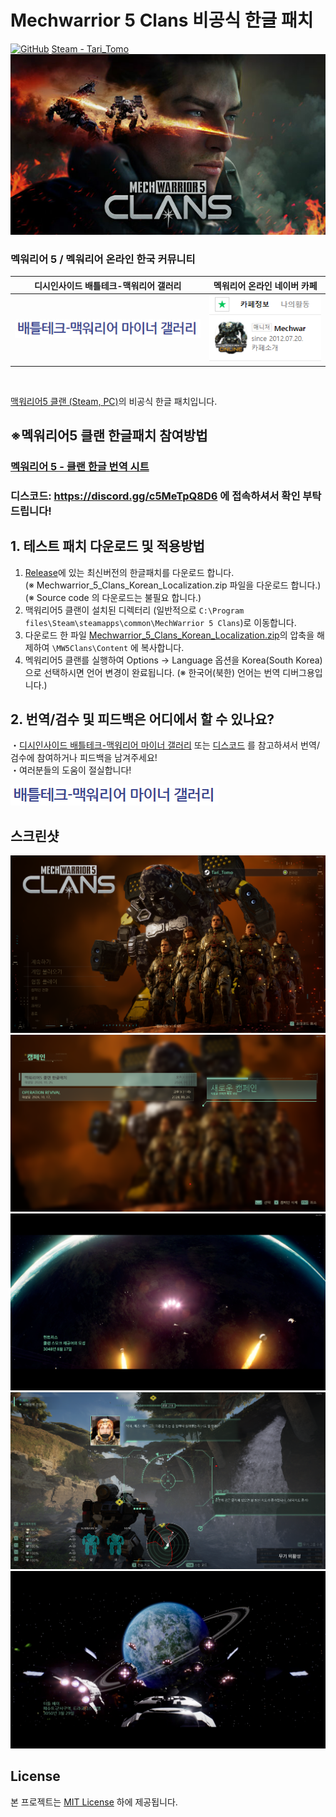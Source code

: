 # Mechwarrior 5 Clans 비공식 한글 패치
[![GitHub](https://img.shields.io/badge/License-MIT-yellow.svg)](https://github.com/TariTomo/Mechwarrior-5-Clans-Korean-Localization/blob/master/LICENSE)
[Steam - Tari_Tomo](https://steamcommunity.com/id/Tari_Tomo/)
![맥워리어 온라인 비공식 한글패치](./screenshots/main.jpg)

### 멕워리어 5 / 멕워리어 온라인 한국 커뮤니티
| 디시인사이드 배틀테크-맥워리어 갤러리 | 멕워리어 온라인 네이버 카페 |
|:-------------:|:-------------:|
| [![디시인사이드 배틀테크-맥워리어 갤러리](./screenshots/dcgall.jpg)](https://gall.dcinside.com/mgallery/board/lists?id=mwo) | [![멕워리어 온라인 네이버 카페](./screenshots/navercafe.PNG)](https://cafe.naver.com/mechon) |

<br>

[맥워리어5 클랜 (Steam, PC)](https://store.steampowered.com/app/2000890/MechWarrior_5_Clans)의 비공식 한글 패치입니다.<br>

<!-- #### 모든 수정사항은 [여기](./version_history.md) 에서 확인이 가능합니다. -->


## ※멕워리어5 클랜 한글패치 참여방법
### [멕워리어 5 - 클랜 한글 번역 시트](https://docs.google.com/spreadsheets/d/1AoHF1gcY2FjVotVW_V6Uytf4zo-XGO7SFd5NrAFoggg/edit?usp=sharing)
### 디스코드: https://discord.gg/c5MeTpQ8D6 에 접속하셔서 확인 부탁드립니다!

## 1. 테스트 패치 다운로드 및 적용방법
1. [Release](https://github.com/angel606k/Mechwarrior-5-Clans-Korean-Localization/releases/latest)에 있는 최신버전의 한글패치를 다운로드 합니다.<br>
(※ Mechwarrior_5_Clans_Korean_Localization.zip 파일을 다운로드 합니다.)<br>
(※ Source code 의 다운로드는 불필요 합니다.)
2. 맥워리어5 클랜이 설치된 디렉터리 (일반적으로 `C:\Program files\Steam\steamapps\common\MechWarrior 5 Clans`)로 이동합니다.
3. 다운로드 한 파일 [Mechwarrior_5_Clans_Korean_Localization.zip](https://github.com/angel606k/Mechwarrior-5-Clans-Korean-Localization/releases/latest)의 압축을 해제하여 `\MW5Clans\Content` 에 복사합니다.
4. 멕워리어5 클랜를 실행하여 Options -> Language 옵션을 Korea(South Korea)으로 선택하시면 언어 변경이 완료됩니다.
  (※ 한국어(북한) 언어는 번역 디버그용입니다.) 
<!--
## 1. 테스트 패치 다운로드 및 적용방법
### ([「`스팀 창작마당`」](https://steamcommunity.com/sharedfiles/filedetails/?id=2518884137)에서 모드를 구독하였을시 모드파일의 다운로드는 불필요합니다.)
1. [Release](https://github.com/angel606k/Mechwarrior-5-Korean-Localization/releases/latest)에 있는 최신버전의 한글패치를 다운로드 합니다.<br>
(※ Mechwarrior-5-Korean-Language_<버전>.zip 파일을 다운로드 합니다.)<br>
(※ Source code 의 다운로드는 불필요 합니다.)
2. 맥워리어5가 설치된 디렉터리 (일반적으로 `C:\Program files\Steam\steamapps\common\MechWarrior 5 Mercenaries`)로 이동합니다.
3. 다운로드 한 모드파일 [「`Mechwarrior-5-Korean-Mod_<버전>.zip`」](https://github.com/angel606k/Mechwarrior-5-Korean-Localization/tree/master/Build))을 `\MW5Mercs\Mods` 에 압축 해제합니다. (Mods 폴더가 없으시면 새 폴더를 작성 후 압축해제)
  (※ Mods 폴더 이하에 Korean 폴더가 존재하여야 정상입니다.)
4. 다운로드 한 언어파일 [「`Mechwarrior-5-Korean-Language_<버전>.zip`」](https://github.com/angel606k/Mechwarrior-5-Korean-Localization/releases/latest))을 `\MW5Mercs\Content` 에 압축 해제합니다.
  (※ Content 폴더 이하에 Localization 폴더가 존재햐여야 정상입니다.)
5. 멕워리어5 클랜를 실행하여 MODS -> Korean Localization_<버전> 모드를 활성화 후 게임을 재시작합니다.
6. 재시작 후 Options -> Language 옵션을 Korea(South Korea)으로 선택하시면 언어 변경이 완료됩니다.
  (※ 한국어(북한) 언어는 번역 디버그용입니다.) 
-->
## 2. 번역/검수 및 피드백은 어디에서 할 수 있나요?
・[디시인사이드 배틀테크-맥워리어 마이너 갤러리](https://gall.dcinside.com/mgallery/board/lists?id=mwo) 또는 [디스코드](https://discord.gg/c5MeTpQ8D6) 를 참고하셔서 번역/검수에 참여하거나 피드백을 남겨주세요!<br>
・여러분들의 도움이 절실합니다!<br>
<!--
### 「게임이 버전업 됨에 따라 번역문도 추가 예정입니다.」
-->
[![멕워리어 5 - 클랜 한글 번역 시트](./screenshots/dcgall.jpg)](https://docs.google.com/spreadsheets/d/1AoHF1gcY2FjVotVW_V6Uytf4zo-XGO7SFd5NrAFoggg/edit?usp=sharing)

## 스크린샷
![한글패치 적용 스크린샷 1](./screenshots/1.png)
![한글패치 적용 스크린샷 2](./screenshots/2.png)
![한글패치 적용 스크린샷 3](./screenshots/3.png)
![한글패치 적용 스크린샷 4](./screenshots/4.png)
![한글패치 적용 스크린샷 5](./screenshots/5.png)

## License

본 프로젝트는 [MIT License](./LICENSE) 하에 제공됩니다.
